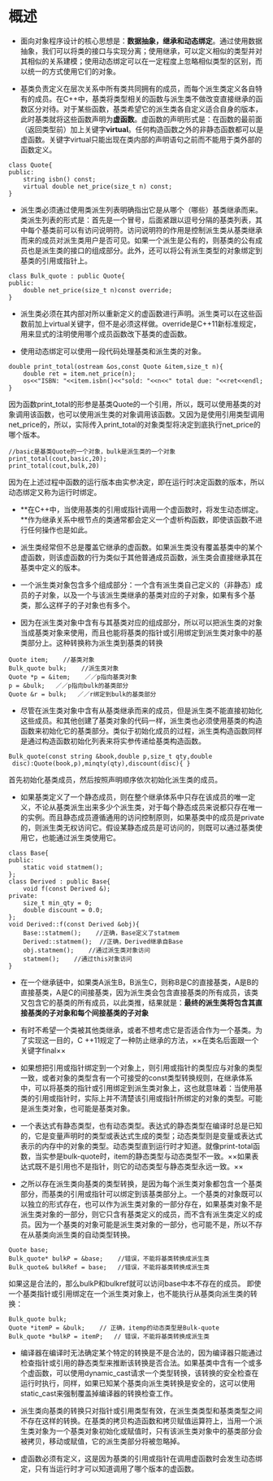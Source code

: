 # 概述
- 面向对象程序设计的核心思想是：**数据抽象，继承和动态绑定**。通过使用数据抽象，我们可以将类的接口与实现分离；使用继承，可以定义相似的类型并对其相似的关系建模；使用动态绑定可以在一定程度上忽略相似类型的区别，而以统一的方式使用它们的对象。

- 基类负责定义在层次关系中所有类共同拥有的成员，而每个派生类定义各自特有的成员。在C++中，基类将类型相关的函数与派生类不做改变直接继承的函数区分对待。对于某些函数，基类希望它的派生类各自定义适合自身的版本，此时基类就将这些函数声明为**虚函数**。虚函数的声明形式是：在函数的最前面（返回类型前）加上关键字**virtual**。任何构造函数之外的非静态函数都可以是虚函数。关键字virtual只能出现在类内部的声明语句之前而不能用于类外部的函数定义。
```
class Quote{
public:
	string isbn() const;
	virtual double net_price(size_t n) const;
}
```
- 派生类必须通过使用类派生列表明确指出它是从哪个（哪些）基类继承而来。类派生列表的形式是：首先是一个冒号，后面紧跟以逗号分隔的基类列表，其中每个基类前可以有访问说明符。访问说明符的作用是控制派生类从基类继承而来的成员对派生类用户是否可见。如果一个派生是公有的，则基类的公有成员也是派生类的接口的组成部分。此外，还可以将公有派生类型的对象绑定到基类的引用或指针上。
```
class Bulk_quote : public Quote{
public:
	double net_price(size_t n)const override;
}
```

- 派生类必须在其内部对所以重新定义的虚函数进行声明。派生类可以在这些函数前加上virtual关键字，但不是必须这样做。override是C++11新标准规定，用来显式的注明使用哪个成员函数改下基类的虚函数。

- 使用动态绑定可以使用一段代码处理基类和派生类的对象。
```
double print_total(ostream &os,const Quote &item,size_t n){
	double ret = item.net_price(n);
	os<<"ISBN: "<<item.isbn()<<"sold: "<<n<<" total due: "<<ret<<endl;
}
```
因为函数print_total的形参是基类Quote的一个引用，所以，既可以使用基类的对象调用该函数，也可以使用派生类的对象调用该函数。又因为是使用引用类型调用net_price的，所以，实际传入print_total的对象类型将决定到底执行net_price的哪个版本。
```
//basic是基类Quote的一个对象，bulk是派生类的一个对象
print_total(cout,basic,20);
print_total(cout,bulk,20)
```
因为在上述过程中函数的运行版本由实参决定，即在运行时决定函数的版本，所以动态绑定又称为运行时绑定。

- **在C++中，当使用基类的引用或指针调用一个虚函数时，将发生动态绑定。**作为继承关系中根节点的类通常都会定义一个虚析构函数，即使该函数不进行任何操作也是如此。

- 派生类经常但不总是覆盖它继承的虚函数。如果派生类没有覆盖基类中的某个虚函数，则该虚函数的行为类似于其他普通成员函数，派生类会直接继承其在基类中定义的版本。

- 一个派生类对象包含多个组成部分：一个含有派生类自己定义的（非静态）成员的子对象，以及一个与该派生类继承的基类对应的子对象，如果有多个基类，那么这样子的子对象也有多个。

- 因为在派生类对象中含有与其基类对应的组成部分，所以可以把派生类的对象当成基类对象来使用，而且也能将基类的指针或引用绑定到派生类对象中的基类部分上。这种转换称为派生类到基类的转换 
```
Quote item;    //基类对象
Bulk_quote bulk;    //派生类对象
Quote *p = &item;    ／／p指向基类对象
p = &bulk;   ／／p指向bulk的基类部分
Quote &r = bulk;   ／／r绑定到bulk的基类部分
```
- 尽管在派生类对象中含有从基类继承而来的成员，但是派生类不能直接初始化这些成员。和其他创建了基类对象的代码一样，派生类也必须使用基类的构造函数来初始化它的基类部分。类似于初始化成员的过程，派生类构造函数同样是通过构造函数初始化列表来将实参传递给基类构造函数。
```
Bulk_quote(const string &book,double p,size_t qty,double
 disc):Quote(book,p),minqty(qty),discount(disc){ }
```
首先初始化基类成员，然后按照声明顺序依次初始化派生类的成员。

-  如果基类定义了一个静态成员，则在整个继承体系中只存在该成员的唯一定义，不论从基类派生出来多少个派生类，对于每个静态成员来说都只存在唯一的实例。而且静态成员遵循通用的访问控制原则，如果基类中的成员是private的，则派生类无权访问它。假设某静态成员是可访问的，则既可以通过基类使用它，也能通过派生类使用它。
```
class Base{
public:
    static void statmem();
};
class Derived : public Base{
    void f(const Derived &);
private:
	size_t min_qty = 0;
	double discount = 0.0;
};
void Derived::f(const Derived &obj){
    Base::statmem();    //正确，Base定义了statmem
    Derived::statmem();  //正确，Derived继承自Base
    obj.statmem();    //通过派生类对象访问 
    statmem();    //通过this对象访问 
}
```
- 在一个继承链中，如果类A派生B，B派生C，则称B是C的直接基类，A是B的直接基类，A是C的间接基类，因为派生类会包含直接基类的所有成员，该类又包含它的基类的所有成员，以此类推，结果就是：**最终的派生类将包含其直接基类的子对象和每个间接基类的子对象**

- 有时不希望一个类被其他类继承，或者不想考虑它是否适合作为一个基类。为了实现这一目的，C ++11规定了一种防止继承的方法，××在类名后面跟一个关键字final××

- 如果想把引用或指针绑定到一个对象上，则引用或指针的类型应与对象的类型一致，或者对象的类型含有一个可接受的const类型转换规则，在继承体系中，可以将基类的指针或引用绑定到派生类对象上，这也就意味着：当使用基类的引用或指针时，实际上并不清楚该引用或指针所绑定的对象的类型。可能是派生类对象，也可能是基类对象。

- 一个表达式有静态类型，也有动态类型。表达式的静态类型在编译时总是已知的，它是变量声明时的类型或表达式生成的类型；动态类型则是变量或表达式表示的内存中的对象的类型。动态类型直到运行时才知道。就像print-total函数，当实参是bulk-quote时，item的静态类型与动态类型不一致。××如果表达式既不是引用也不是指针，则它的动态类型与静态类型永远一致。××

- 之所以存在派生类向基类的类型转换，是因为每个派生类对象都包含一个基类部分，而基类的引用或指针可以绑定到该基类部分上。一个基类的对象既可以以独立的形式存在，也可以作为派生类对象的一部分存在，如果基类对象不是派生类对象的一部分，则它只含有基类定义的成员，而不含有派生类定义的成员。因为一个基类的对象可能是派生类对象的一部分，也可能不是，所以不存在从基类向派生类的自动类型转换。
```
Quote base;
Bulk_quote* bulkP = &base;    //错误，不能将基类转换成派生类
Bulk_quote& bulkRef = base;   //错误，不能将基类转换成派生类
```
如果这是合法的，那么bulkP和bulkref就可以访问base中本不存在的成员。
即使一个基类指针或引用绑定在一个派生类对象上，也不能执行从基类向派生类的转换：
```
Bulk_quote bulk;
Quote *itemP = &bulk;    // 正确，itemp的动态类型是Bulk-quote
Bulk_quote *bulkP = itemP;   // 错误，不能将基类转换成派生类
```
- 编译器在编译时无法确定某个特定的转换是不是合法的，因为编译器只能通过检查指针或引用的静态类型来推断该转换是否合法。如果基类中含有一个或多个虚函数，可以使用dynamic_cast请求一个类型转换，该转换的安全检查在运行时执行，同样，如果已知某个基类向派生类转换是安全的，这可以使用static_cast来强制覆盖掉编译器的转换检查工作。

- 派生类向基类的转换只对指针或引用类型有效，在派生类类型和基类类型之间不存在这样的转换。在基类的拷贝构造函数和拷贝赋值运算符上，当用一个派生类对象为一个基类对象初始化或赋值时，只有该派生类对象中的基类部分会被拷贝，移动或赋值，它的派生类部分将被忽略掉。

- 虚函数必须有定义，这是因为基类的引用或指针在调用虚函数时会发生动态绑定，只有当运行时才可以知道调用了哪个版本的虚函数。
